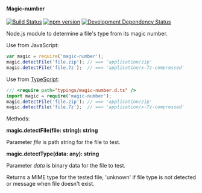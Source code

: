 #### Magic-number

[![Build Status](https://travis-ci.org/stpettersens/node-magic-number.svg?branch=master)](https://travis-ci.org/stpettersens/node-magic-number) [![npm version](https://badge.fury.io/js/magic-number.svg)](http://npmjs.org/package/magic-number) [![Development Dependency Status](https://david-dm.org/stpettersens/node-magic-number/dev-status.png?theme=shields.io)](https://david-dm.org/stpettersens/node-magic-number#info=devDependencies) 

Node.js module to determine a file's type from its magic number.

Use from JavaScript:

```js
var magic = require('magic-number');
magic.detectFile('file.zip'); // ==> 'application/zip'
magic.detectFile('file.7z');  // ==> 'application/x-7z-compressed'
```

Use from [TypeScript](http://www.typescriptlang.org):

```ts
/// <require path="typings/magic-number.d.ts" />
import magic = require('magic-number');
magic.detectFile('file.zip'); // ==> 'application/zip'
magic.detectFile('file.7z');  // ==> 'application/x-7z-compressed'
```

Methods:

**magic.detectFile(file: string): string**

Parameter *file* is path string for the file to test.

**magic.detectType(data: any): string**

Parameter *data* is binary data for the file to test.

Returns a MIME type for the tested file, 'unknown' if file type is not detected or
message when file doesn't exist.
